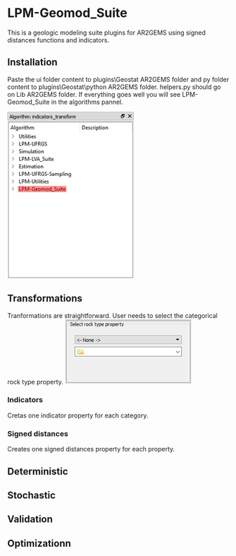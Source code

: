 # LPM-Geomod_Suite
This is a geologic modeling suite plugins for AR2GEMS using signed distances functions and indicators.

## Installation
Paste the ui folder content to plugins\Geostat AR2GEMS folder and py folder content to plugins\Geostat\python AR2GEMS folder. helpers.py should go on Lib AR2GEMS folder.
If everything goes well you will see LPM-Geomod_Suite in the algorithms pannel.

![Algo pannel](images/algo_pannel.png)

## Transformations 
Tranformations are straightforward. User needs to select the categorical rock type property.
![Transformations](images/transformations.PNG)

### Indicators
Cretas one indicator property for each category.

### Signed distances
Creates one signed distances property for each property.

## Deterministic

## Stochastic

## Validation

## Optimizationn
